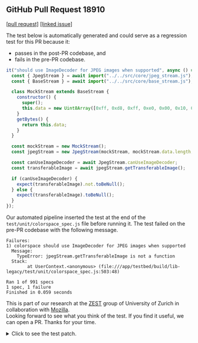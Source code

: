 ## GitHub Pull Request 18910
[[pull request]](https://github.com/mozilla/pdf.js/pull/18910) 
[[linked issue]](https://bugzilla.mozilla.org/show_bug.cgi?id=1901223)

The test below is automatically generated and could serve as a regression test for this PR because it:
- passes in the post-PR codebase, and
- fails in the pre-PR codebase.

```javascript
it("should use ImageDecoder for JPEG images when supported", async () => {
  const { JpegStream } = await import("../../src/core/jpeg_stream.js");
  const { BaseStream } = await import("../../src/core/base_stream.js");

  class MockStream extends BaseStream {
    constructor() {
      super();
      this.data = new Uint8Array([0xff, 0xd8, 0xff, 0xe0, 0x00, 0x10, 0x4a, 0x46, 0x49, 0x46, 0x00, 0x01, 0x01, 0x01, 0x00, 0x48, 0x00, 0x48, 0x00, 0x00, 0xff, 0xdb, 0x00, 0x43, 0x00, 0x08, 0x06, 0x06, 0x07, 0x06, 0x05, 0x08, 0x07, 0x07, 0x07, 0x09, 0x09, 0x08, 0x0a, 0x0c, 0x14, 0x0d, 0x0c, 0x0b, 0x0b, 0x0c, 0x19, 0x12, 0x13, 0x0f, 0x14, 0x1d, 0x1a, 0x1f, 0x1e, 0x1d, 0x1a, 0x1c, 0x1c, 0x20, 0x24, 0x2e, 0x27, 0x20, 0x22, 0x2c, 0x23, 0x1c, 0x1c, 0x28, 0x37, 0x29, 0x2c, 0x30, 0x31, 0x34, 0x34, 0x34, 0x1f, 0x27, 0x39, 0x3d, 0x38, 0x32, 0x3c, 0x2e, 0x33, 0x34, 0x32, 0xff, 0xc0, 0x00, 0x11, 0x08, 0x00, 0x10, 0x00, 0x10, 0x03, 0x01, 0x22, 0x00, 0x02, 0x11, 0x01, 0x03, 0x11, 0x01, 0xff, 0xc4, 0x00, 0x1f, 0x00, 0x00, 0x01, 0x05, 0x01, 0x01, 0x01, 0x01, 0x01, 0x01, 0x00, 0x00, 0x00, 0x00, 0x00, 0x00, 0x00, 0x00, 0x01, 0x02, 0x03, 0x04, 0x05, 0x06, 0x07, 0x08, 0x09, 0x0a, 0x0b, 0xff, 0xda, 0x00, 0x0c, 0x03, 0x01, 0x00, 0x02, 0x11, 0x03, 0x11, 0x00, 0x3f, 0x00, 0xd2, 0xcf, 0x20, 0xff, 0xd9]);
    }
    getBytes() {
      return this.data;
    }
  }

  const mockStream = new MockStream();
  const jpegStream = new JpegStream(mockStream, mockStream.data.length, null);

  const canUseImageDecoder = await JpegStream.canUseImageDecoder;
  const transferableImage = await jpegStream.getTransferableImage();

  if (canUseImageDecoder) {
    expect(transferableImage).not.toBeNull();
  } else {
    expect(transferableImage).toBeNull();
  }
});
```

Our automated pipeline inserted the test at the end of the `test/unit/colorspace_spec.js` file before running it. 
The test failed on the pre-PR codebase with the following message.

```text
Failures:
1) colorspace should use ImageDecoder for JPEG images when supported
  Message:
    TypeError: jpegStream.getTransferableImage is not a function
  Stack:
        at UserContext.<anonymous> (file:///app/testbed/build/lib-legacy/test/unit/colorspace_spec.js:503:48)

Ran 1 of 991 specs
1 spec, 1 failure
Finished in 0.059 seconds
```

This is part of our research at the [ZEST](https://www.ifi.uzh.ch/en/zest.html) group of University of Zurich in collaboration with [Mozilla](https://www.mozilla.org/). \
Looking forward to see what you think of the test. If you find it useful, we can open a PR. Thanks for your time.

<details> <summary>Click to see the test patch.</summary>

```diff
diff --git a/colorspace_spec.js b/colorspace_spec.js
index ca1a742..1b33503 100644
--- a/colorspace_spec.js
+++ b/colorspace_spec.js
@@ -796,4 +796,31 @@ describe("colorspace", function () {
       expect(testDest).toEqual(expectedDest);
     });
   });
+
+  it("should use ImageDecoder for JPEG images when supported", async () => {
+    const { JpegStream } = await import("../../core/jpeg_stream.js");
+    const { BaseStream } = await import("../../core/base_stream.js");
+
+    class MockStream extends BaseStream {
+      constructor() {
+        super();
+        this.data = new Uint8Array([0xff, 0xd8, 0xff, 0xe0, 0x00, 0x10, 0x4a, 0x46, 0x49, 0x46, 0x00, 0x01, 0x01, 0x01, 0x00, 0x48, 0x00, 0x48, 0x00, 0x00, 0xff, 0xdb, 0x00, 0x43, 0x00, 0x08, 0x06, 0x06, 0x07, 0x06, 0x05, 0x08, 0x07, 0x07, 0x07, 0x09, 0x09, 0x08, 0x0a, 0x0c, 0x14, 0x0d, 0x0c, 0x0b, 0x0b, 0x0c, 0x19, 0x12, 0x13, 0x0f, 0x14, 0x1d, 0x1a, 0x1f, 0x1e, 0x1d, 0x1a, 0x1c, 0x1c, 0x20, 0x24, 0x2e, 0x27, 0x20, 0x22, 0x2c, 0x23, 0x1c, 0x1c, 0x28, 0x37, 0x29, 0x2c, 0x30, 0x31, 0x34, 0x34, 0x34, 0x1f, 0x27, 0x39, 0x3d, 0x38, 0x32, 0x3c, 0x2e, 0x33, 0x34, 0x32, 0xff, 0xc0, 0x00, 0x11, 0x08, 0x00, 0x10, 0x00, 0x10, 0x03, 0x01, 0x22, 0x00, 0x02, 0x11, 0x01, 0x03, 0x11, 0x01, 0xff, 0xc4, 0x00, 0x1f, 0x00, 0x00, 0x01, 0x05, 0x01, 0x01, 0x01, 0x01, 0x01, 0x01, 0x00, 0x00, 0x00, 0x00, 0x00, 0x00, 0x00, 0x00, 0x01, 0x02, 0x03, 0x04, 0x05, 0x06, 0x07, 0x08, 0x09, 0x0a, 0x0b, 0xff, 0xda, 0x00, 0x0c, 0x03, 0x01, 0x00, 0x02, 0x11, 0x03, 0x11, 0x00, 0x3f, 0x00, 0xd2, 0xcf, 0x20, 0xff, 0xd9]);
+      }
+      getBytes() {
+        return this.data;
+      }
+    }
+
+    const mockStream = new MockStream();
+    const jpegStream = new JpegStream(mockStream, mockStream.data.length, null);
+
+    const canUseImageDecoder = await JpegStream.canUseImageDecoder;
+    const transferableImage = await jpegStream.getTransferableImage();
+
+    if (canUseImageDecoder) {
+      expect(transferableImage).not.toBeNull();
+    } else {
+      expect(transferableImage).toBeNull();
+    }
+  });
 });
```

</details>